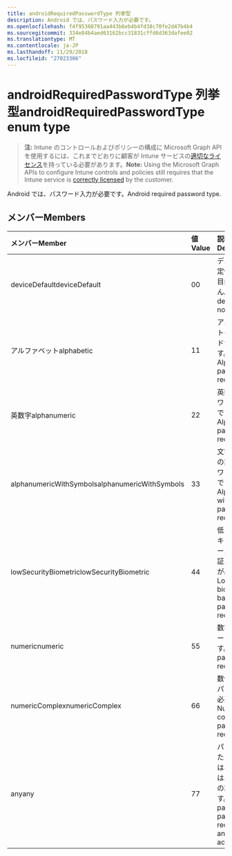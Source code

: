 ```yaml
---
title: androidRequiredPasswordType 列挙型
description: Android では、パスワード入力が必要です。
ms.openlocfilehash: f4f95308791aa443b6eb4b4fd38c70fe2d47b4b4
ms.sourcegitcommit: 334e84b4aed63162bcc31831cffd6d363dafee02
ms.translationtype: MT
ms.contentlocale: ja-JP
ms.lasthandoff: 11/29/2018
ms.locfileid: "27023306"
---
```

# <a name="androidrequiredpasswordtype-enum-type"></a><span data-ttu-id="0030c-103">androidRequiredPasswordType 列挙型</span><span class="sxs-lookup"><span data-stu-id="0030c-103">androidRequiredPasswordType enum type</span></span>

> <span data-ttu-id="0030c-104">**注:** Intune のコントロールおよびポリシーの構成に Microsoft Graph API を使用するには、これまでどおりに顧客が Intune サービスの[適切なライセンス](https://go.microsoft.com/fwlink/?linkid=839381)を持っている必要があります。</span><span class="sxs-lookup"><span data-stu-id="0030c-104">**Note:** Using the Microsoft Graph APIs to configure Intune controls and policies still requires that the Intune service is [correctly licensed](https://go.microsoft.com/fwlink/?linkid=839381) by the customer.</span></span>

<span data-ttu-id="0030c-105">Android では、パスワード入力が必要です。</span><span class="sxs-lookup"><span data-stu-id="0030c-105">Android required password type.</span></span>
## <a name="members"></a><span data-ttu-id="0030c-106">メンバー</span><span class="sxs-lookup"><span data-stu-id="0030c-106">Members</span></span>
|<span data-ttu-id="0030c-107">メンバー</span><span class="sxs-lookup"><span data-stu-id="0030c-107">Member</span></span>|<span data-ttu-id="0030c-108">値</span><span class="sxs-lookup"><span data-stu-id="0030c-108">Value</span></span>|<span data-ttu-id="0030c-109">説明</span><span class="sxs-lookup"><span data-stu-id="0030c-109">Description</span></span>|
|:---|:---|:---|
|<span data-ttu-id="0030c-110">deviceDefault</span><span class="sxs-lookup"><span data-stu-id="0030c-110">deviceDefault</span></span>|<span data-ttu-id="0030c-111">0</span><span class="sxs-lookup"><span data-stu-id="0030c-111">0</span></span>|<span data-ttu-id="0030c-112">デバイスの既定値でことを目的しません。</span><span class="sxs-lookup"><span data-stu-id="0030c-112">Device default value, no intent.</span></span>|
|<span data-ttu-id="0030c-113">アルファベット</span><span class="sxs-lookup"><span data-stu-id="0030c-113">alphabetic</span></span>|<span data-ttu-id="0030c-114">1</span><span class="sxs-lookup"><span data-stu-id="0030c-114">1</span></span>|<span data-ttu-id="0030c-115">アルファベットのパスワードが必要です。</span><span class="sxs-lookup"><span data-stu-id="0030c-115">Alphabetic password required.</span></span>|
|<span data-ttu-id="0030c-116">英数字</span><span class="sxs-lookup"><span data-stu-id="0030c-116">alphanumeric</span></span>|<span data-ttu-id="0030c-117">2</span><span class="sxs-lookup"><span data-stu-id="0030c-117">2</span></span>|<span data-ttu-id="0030c-118">英数字のパスワードが必要です。</span><span class="sxs-lookup"><span data-stu-id="0030c-118">Alphanumeric password required.</span></span>|
|<span data-ttu-id="0030c-119">alphanumericWithSymbols</span><span class="sxs-lookup"><span data-stu-id="0030c-119">alphanumericWithSymbols</span></span>|<span data-ttu-id="0030c-120">3</span><span class="sxs-lookup"><span data-stu-id="0030c-120">3</span></span>|<span data-ttu-id="0030c-121">文字の英数字の記号のパスワードが必要です。</span><span class="sxs-lookup"><span data-stu-id="0030c-121">Alphanumeric with symbols password required.</span></span>|
|<span data-ttu-id="0030c-122">lowSecurityBiometric</span><span class="sxs-lookup"><span data-stu-id="0030c-122">lowSecurityBiometric</span></span>|<span data-ttu-id="0030c-123">4</span><span class="sxs-lookup"><span data-stu-id="0030c-123">4</span></span>|<span data-ttu-id="0030c-124">低レベルのセキュリティ ベースの生体認証パスワードが必要です。</span><span class="sxs-lookup"><span data-stu-id="0030c-124">Low security biometrics based password required.</span></span>|
|<span data-ttu-id="0030c-125">numeric</span><span class="sxs-lookup"><span data-stu-id="0030c-125">numeric</span></span>|<span data-ttu-id="0030c-126">5</span><span class="sxs-lookup"><span data-stu-id="0030c-126">5</span></span>|<span data-ttu-id="0030c-127">数字のパスワードが必要です。</span><span class="sxs-lookup"><span data-stu-id="0030c-127">Numeric password required.</span></span>|
|<span data-ttu-id="0030c-128">numericComplex</span><span class="sxs-lookup"><span data-stu-id="0030c-128">numericComplex</span></span>|<span data-ttu-id="0030c-129">6</span><span class="sxs-lookup"><span data-stu-id="0030c-129">6</span></span>|<span data-ttu-id="0030c-130">数値の複雑なパスワードが必要です。</span><span class="sxs-lookup"><span data-stu-id="0030c-130">Numeric complex password required.</span></span>|
|<span data-ttu-id="0030c-131">any</span><span class="sxs-lookup"><span data-stu-id="0030c-131">any</span></span>|<span data-ttu-id="0030c-132">7</span><span class="sxs-lookup"><span data-stu-id="0030c-132">7</span></span>|<span data-ttu-id="0030c-133">パスワードまたはパターンは、必須では、いずれかの許容可能です。</span><span class="sxs-lookup"><span data-stu-id="0030c-133">A password or pattern is required, and any is acceptable.</span></span>|



